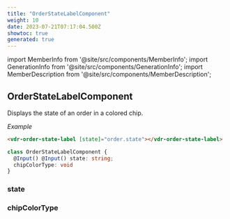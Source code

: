 ```yaml
---
title: "OrderStateLabelComponent"
weight: 10
date: 2023-07-21T07:17:04.500Z
showtoc: true
generated: true
---
```

<!-- This file was generated from the Vendure source. Do not modify. Instead, re-run the "docs:build" script -->
import MemberInfo from '@site/src/components/MemberInfo';
import GenerationInfo from '@site/src/components/GenerationInfo';
import MemberDescription from '@site/src/components/MemberDescription';


## OrderStateLabelComponent

<GenerationInfo sourceFile="packages/admin-ui/src/lib/core/src/shared/components/order-state-label/order-state-label.component.ts" sourceLine="13" packageName="@vendure/admin-ui" />

Displays the state of an order in a colored chip.

*Example*

```HTML
<vdr-order-state-label [state]="order.state"></vdr-order-state-label>
```

```ts title="Signature"
class OrderStateLabelComponent {
  @Input() @Input() state: string;
  chipColorType: void
}
```

<div className="members-wrapper">

### state

<MemberInfo kind="property" type="string"   />


### chipColorType

<MemberInfo kind="property" type=""   />




</div>
